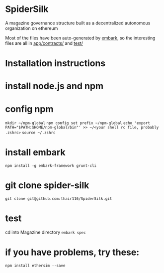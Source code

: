 # SpiderSilk
A magazine governance structure built as a decentralized autonomous organization on ethereum

Most of the files have been auto-generated by [embark](https://github.com/iurimatias/embark-framework), so the interesting files are all in [app/contracts/](https://github.com/thair116/SpiderSilk/tree/master/app/contracts) and [test/](https://github.com/thair116/SpiderSilk/tree/master/test)


# Installation instructions

# install node.js and npm

# config npm
`mkdir ~/npm-global`
`npm config set prefix ~/npm-global`
`echo 'export PATH="$PATH:$HOME/npm-global/bin"' >> ~/<your shell rc file, probably .zshrc>`
`source ~/.zshrc`

# install embark
`npm install -g embark-framework grunt-cli`

# git clone spider-silk
`git clone git@github.com:thair116/SpiderSilk.git`

# test
cd into Magazine directory
`embark spec`


# if you have problems, try these:
`npm install ethersim --save`